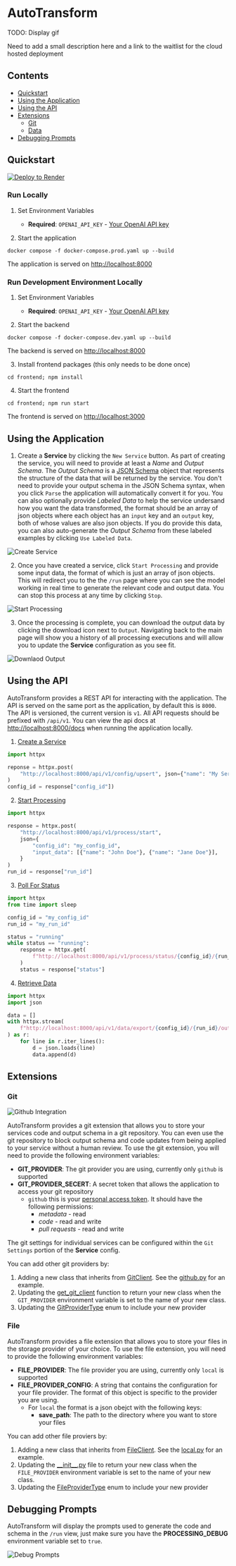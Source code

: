 # AutoTransform

TODO: Display gif

Need to add a small description here and a link to the waitlist for the cloud hosted deployment

## Contents

- [Quickstart](#quickstart)
- [Using the Application](#using-the-application)
- [Using the API](#using-the-api)
- [Extensions](#extensions)
  - [Git](#git)
  - [Data](#data)
- [Debugging Prompts](#debugging-prompts)

## Quickstart

[![Deploy to Render](https://render.com/images/deploy-to-render-button.svg)](https://render.com/deploy?repo=https://github.com/pateli18/autotransform)

### Run Locally

1. Set Environment Variables

   - **Required**: `OPENAI_API_KEY` - [Your OpenAI API key](https://platform.openai.com/docs/quickstart/account-setup)

2. Start the application

```
docker compose -f docker-compose.prod.yaml up --build
```

The application is served on [http://localhost:8000](http://localhost:8000)

### Run Development Environment Locally

1. Set Environment Variables

   - **Required**: `OPENAI_API_KEY` - [Your OpenAI API key](https://platform.openai.com/docs/quickstart/account-setup)

2. Start the backend

```
docker compose -f docker-compose.dev.yaml up --build
```

The backend is served on [http://localhost:8000](http://localhost:8000)

3. Install frontend packages (this only needs to be done once)

```
cd frontend; npm install
```

4. Start the frontend

```
cd frontend; npm run start
```

The frontend is served on [http://localhost:3000](http://localhost:3000)

## Using the Application

1. Create a **Service** by clicking the `New Service` button. As part of creating the service, you will need to provide at least a _Name_ and _Output Schema_. The _Output Schema_ is a [JSON Schema](https://json-schema.org/) object that represents the structure of the data that will be returned by the service. You don't need to provide your output schema in the JSON Schema syntax, when you click `Parse` the application will automatically convert it for you. You can also optionally provide _Labeled Data_ to help the service undersand how you want the data transformed, the format should be an array of json objects where each object has an `input` key and an `output` key, both of whose values are also json objects. If you do provide this data, you can also auto-generate the _Output Schema_ from these labeled examples by clicking `Use Labeled Data`.

![Create Service](./images/create_service.gif)

2. Once you have created a service, click `Start Processing` and provide some input data, the format of which is just an array of json objects. This will redirect you to the the `/run` page where you can see the model working in real time to generate the relevant code and output data. You can stop this process at any time by clicking `Stop`.

![Start Processing](./images/start_processing.gif)

3. Once the processing is complete, you can download the output data by clicking the download icon next to `Output`. Navigating back to the main page will show you a history of all processing executions and will allow you to update the **Service** configuration as you see fit.

![Downlaod Output](./images/download_and_view_history.gif)

## Using the API

AutoTransform provides a REST API for interacting with the application. The API is served on the same port as the application, by default this is `8000`. The API is versioned, the current version is `v1`. All API requests should be prefixed with `/api/v1`. You can view the api docs at [http://localhost:8000/docs](http://localhost:8000/docs) when running the application locally.

1. [Create a Service](http://localhost:8000/docs#/config/upsert_config_api_v1_config_upsert_post)

```python
import httpx

reponse = httpx.post(
    "http://localhost:8000/api/v1/config/upsert", json={"name": "My Service", "output_schema": {"type": "object", "properties": {"name": {"type": "string"}}}}
)
config_id = response["config_id"])
```

2. [Start Processing](http://localhost:8000/docs#/process/processing_start_api_v1_process_start_post)

```python
import httpx

response = httpx.post(
    "http://localhost:8000/api/v1/process/start",
    json={
        "config_id": "my_config_id",
        "input_data": [{"name": "John Doe"}, {"name": "Jane Doe"}],
    }
)
run_id = response["run_id"]
```

3. [Poll For Status](http://localhost:8000/docs#/process/processing_status_api_v1_process_status__config_id___run_id__get)

```python
import httpx
from time import sleep

config_id = "my_config_id"
run_id = "my_run_id"

status = "running"
while status == "running":
    response = httpx.get(
        f"http://localhost:8000/api/v1/process/status/{config_id}/{run_id}"
    )
    status = response["status"]
```

4. [Retrieve Data](http://localhost:8000/docs#/data/export_api_v1_data_export__config_id___run_id___data_type__get)

```python
import httpx
import json

data = []
with httpx.stream(
    f"http://localhost:8000/api/v1/data/export/{config_id}/{run_id}/output"
) as r:
    for line in r.iter_lines():
        d = json.loads(line)
        data.append(d)
```

## Extensions

### Git

![Github Integration](./images/github_integration.gif)

AutoTransform provides a git extension that allows you to store your services code and output schema in a git repository. You can even use the git repository to block output schema and code updates from being applied to your service without a human review. To use the git extension, you will need to provide the following environment variables:

- **GIT_PROVIDER**: The git provider you are using, currently only `github` is supported
- **GIT_PROVIDER_SECERT**: A secret token that allows the application to access your git repository
  - `github` this is your [personal access token](https://github.com/settings/tokens?type=beta). It should have the following permissions:
    - _metadata_ - read
    - _code_ - read and write
    - _pull requests_ - read and write

The git settings for individual services can be configured within the `Git Settings` portion of the **Service** config.

You can add other git providers by:

1. Adding a new class that inherits from [GitClient](./backend/autotransform/autotransform_types.py#L467). See the [github.py](./backend/autotransform/git/github.py) for an example.
2. Updating the [get_git_client](./backend/autotransform/git/__init__.py#L23) function to return your new class when the `GIT_PROVIDER` environment variable is set to the name of your new class.
3. Updating the [GitProviderType](./backend/autotransform/utils.py#L12) enum to include your new provider

### File

AutoTransform provides a file extension that allows you to store your files in the storage provider of your choice. To use the file extension, you will need to provide the following environment variables:

- **FILE_PROVIDER**: The file provider you are using, currently only `local` is supported
- **FILE_PROVIDER_CONFIG**: A string that contains the configuration for your file provider. The format of this object is specific to the provider you are using.
  - For `local` the format is a json obejct with the following keys:
    - **save_path**: The path to the directory where you want to store your files

You can add other file proviers by:

1. Adding a new class that inherits from [FileClient](./backend/autotransform/autotransform_types.py#L572). See the [local.py](./backend/autotransform/file/local.py) for an example.
2. Updating the [\_\_init\_\_.py](./backend/autotransform/file/__init__.py#L23) file to return your new class when the `FILE_PROVIDER` environment variable is set to the name of your new class.
3. Updating the [FileProviderType](./backend/autotransform/utils.py#L8) enum to include your new provider

## Debugging Prompts

AutoTransform will display the prompts used to generate the code and schema in the `/run` view, just make sure you have the **PROCESSING_DEBUG** environment variable set to `true`.

![Debug Prompts](./images/debug_prompts.gif)
